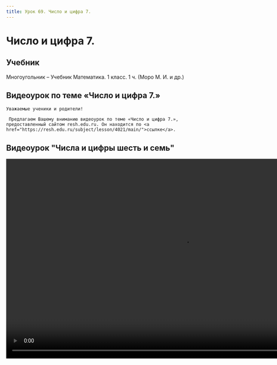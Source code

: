```yaml
---
title: Урок 69. Число и цифра 7.
---
```


# Число и цифра 7.

## Учебник

Многоугольник – Учебник Математика. 1 класс. 1 ч. (Моро М. И. и др.)

## Видеоурок по теме «Число и цифра 7.»

<p>
	Уважаемые ученики и родители!  
</p>
<p>
	 Предлагаем Вашему вниманию видеоурок по теме «Число и цифра 7.», предоставленный сайтом resh.edu.ru. Он находится по <a href="https://resh.edu.ru/subject/lesson/4021/main/">ссылке</a>.
</p>

## Видеоурок	"Числа и цифры шесть и семь"


<video width="960" height="540" controls>
  <source src="https://vod-progressive.akamaized.net/exp=1667466164~acl=%2Fvimeo-prod-skyfire-std-us%2F01%2F504%2F23%2F577523926%2F2727870033.mp4~hmac=5f8b7ba7db49b314651c12d2d185b6f26844ae15bd1032c87f1b351a889525d2/vimeo-prod-skyfire-std-us/01/504/23/577523926/2727870033.mp4" type="video/mp4">
Your browser does not support the video tag.
</video>
